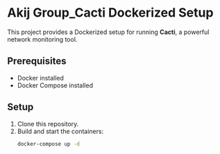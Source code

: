 # Akij Group_Cacti Dockerized Setup

This project provides a Dockerized setup for running **Cacti**, a powerful network monitoring tool.

## Prerequisites
- Docker installed
- Docker Compose installed

## Setup
1. Clone this repository.
2. Build and start the containers:
   ```bash
   docker-compose up -d
